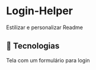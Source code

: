 # Login-Helper


Estilizar e personalizar Readme 
## 🚀 Tecnologias



Tela com um formulário para login
